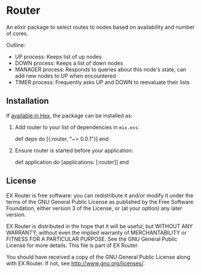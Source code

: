 # Router

An elixir package to select routes to nodes based on availability and number of cores.

Outline:
 -  UP process: Keeps list of up nodes
 -  DOWN process: Keeps a list of down nodes
 -  MANAGER process: Responds to queries about this node's state, can add new nodes to UP when encountered
 -  TIMER process: Frequently asks UP and DOWN to reevaluate their lists

## Installation

If [available in Hex](https://hex.pm/docs/publish), the package can be installed as:

  1. Add router to your list of dependencies in `mix.exs`:

        def deps do
          [{:router, "~> 0.0.1"}]
        end

  2. Ensure router is started before your application:

        def application do
          [applications: [:router]]
        end

## License
EX Router is free software: you can redistribute it and/or modify
it under the terms of the GNU General Public License as published by
the Free Software Foundation, either version 3 of the License, or
(at your option) any later version.

EX Router is distributed in the hope that it will be useful,
but WITHOUT ANY WARRANTY; without even the implied warranty of
MERCHANTABILITY or FITNESS FOR A PARTICULAR PURPOSE.  See the
GNU General Public License for more details.
This file is part of EX Router.

You should have received a copy of the GNU General Public License
along with EX Router.  If not, see <http://www.gnu.org/licenses/>.

